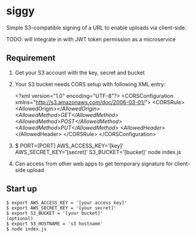 # siggy

Simple S3-compatible signing of a URL to enable uploads via client-side.

TODO: will integrate in with JWT token permission as a microservice

## Requirement

1. Get your S3 account with the key, secret and bucket

2. Your S3 bucket needs CORS setup with following XML entry:


    &lt;?xml version="1.0" encoding="UTF-8"?&gt;
    &lt;CORSConfiguration xmlns="http://s3.amazonaws.com/doc/2006-03-01/"&gt;
      &lt;CORSRule&gt;
        &lt;AllowedOrigin&gt;*&lt;/AllowedOrigin&gt;
        &lt;AllowedMethod&gt;GET&lt;/AllowedMethod&gt;
        &lt;AllowedMethod&gt;POST&lt;/AllowedMethod&gt;
        &lt;AllowedMethod&gt;PUT&lt;/AllowedMethod&gt;
        &lt;AllowedHeader&gt;*&lt;/AllowedHeader&gt;
      &lt;/CORSRule&gt;
    &lt;/CORSConfiguration&gt;

3. $ PORT=[PORT] AWS_ACCESS_KEY='[key]' AWS_SECRET_KEY='[secret]' S3_BUCKET='[bucket]' node index.js

4. Can access from other web apps to get temporary signature for client-side upload

## Start up

```
$ export AWS_ACCESS_KEY = '[your access key]'
$ export AWS_SECRET_KEY = '[your secret]'
$ export S3_BUCKET = '[your bucket]'
(optional)
$ export S3_HOSTNAME = 's3 hostname'
$ node index.js
```
